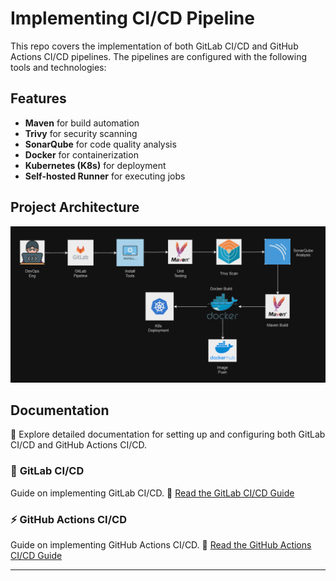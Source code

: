 # Implementing CI/CD Pipeline

This repo covers the implementation of both GitLab CI/CD and GitHub Actions CI/CD pipelines. The pipelines are configured with the following tools and technologies:

## Features

- **Maven** for build automation
- **Trivy** for security scanning
- **SonarQube** for code quality analysis
- **Docker** for containerization
- **Kubernetes (K8s)** for deployment
- **Self-hosted Runner** for executing jobs

## Project Architecture
![Architecture](./images/project_architecture.png)

## Documentation

📌 Explore detailed documentation for setting up and configuring both GitLab CI/CD and GitHub Actions CI/CD.

### 🚀 **GitLab CI/CD**  
Guide on implementing GitLab CI/CD.
📖 [Read the GitLab CI/CD Guide](./docs/gitlab-cicd.md)

### ⚡ **GitHub Actions CI/CD**  
Guide on implementing GitHub Actions CI/CD. 
📖 [Read the GitHub Actions CI/CD Guide](./docs/github-actions-cicd.md)

---